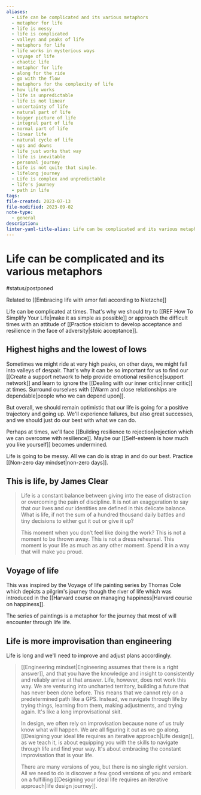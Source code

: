 ```yaml
---
aliases:
  - Life can be complicated and its various metaphors
  - metaphor for life
  - life is messy
  - life is complicated
  - valleys and peaks of life
  - metaphors for life
  - life works in mysterious ways
  - voyage of life
  - chaotic life
  - metaphor for life
  - along for the ride
  - go with the flow
  - metaphors for the complexity of life
  - how life works
  - life is unpredictable
  - life is not linear
  - uncertainty of life
  - natural part of life
  - bigger picture of life
  - integral part of life
  - normal part of life
  - linear life
  - natural cycle of life
  - ups and downs
  - life just works that way
  - life is inevitable
  - personal journey
  - Life is not quite that simple.
  - lifelong journey
  - Life is complex and unpredictable
  - life's journey
  - path in life
tags: 
file-created: 2023-07-13
file-modified: 2023-09-02
note-type:
  - general
description: 
linter-yaml-title-alias: Life can be complicated and its various metaphors
---
```


# Life can be complicated and its various metaphors

#status/postponed

Related to [[Embracing life with amor fati according to Nietzche]]

Life can be complicated at times. That's why we should try to [[REF How To Simplify Your Life|make it as simple as possible]] or approach the difficult times with an attitude of [[Practice stoicism to develop acceptance and resilience in the face of adversity|stoic acceptance]].

## Highest highs and the lowest of lows

Sometimes we might ride at very high peaks, on other days, we might fall into valleys of despair. That's why it can be so important for us to find our [[Create a support network to help provide emotional resilience|support network]] and learn to ignore the [[Dealing with our inner critic|inner critic]] at times. Surround ourselves with [[Warm and close relationships are dependable|people who we can depend upon]].

But overall, we should remain optimistic that our life is going for a positive trajectory and going up. We'll experience failures, but also great successes, and we should just do our best with what we can do.

Perhaps at times, we'll face [[Building resilience to rejection|rejection which we can overcome with resilience]]. Maybe our [[Self-esteem is how much you like yourself]] becomes undermined.

Life is going to be messy. All we can do is strap in and do our best. Practice [[Non-zero day mindset|non-zero days]].

## This is life, by James Clear

> Life is a constant balance between giving into the ease of distraction or overcoming the pain of discipline. It is not an exaggeration to say that our lives and our identities are defined in this delicate balance. What is life, if not the sum of a hundred thousand daily battles and tiny decisions to either gut it out or give it up?
>
> This moment when you don’t feel like doing the work? This is not a moment to be thrown away. This is not a dress rehearsal. This moment is your life as much as any other moment. Spend it in a way that will make you proud.

## Voyage of life

This was inspired by the Voyage of life painting series by Thomas Cole which depicts a pilgrim's journey though the river of life which was introduced in the [[Harvard course on managing happiness|Harvard course on happiness]].

The series of paintings is a metaphor for the journey that most of will encounter through life life.

## Life is more improvisation than engineering

Life is long and we'll need to improve and adjust plans accordingly.

> [[Engineering mindset|Engineering assumes that there is a right answer]], and that you have the knowledge and insight to consistently and reliably arrive at that answer. Life, however, does not work this way. We are venturing into uncharted territory, building a future that has never been done before. This means that we cannot rely on a predetermined path like a GPS. Instead, we navigate through life by trying things, learning from them, making adjustments, and trying again. It's like a long improvisational skit.
>
> In design, we often rely on improvisation because none of us truly know what will happen. We are all figuring it out as we go along. [[Designing your ideal life requires an iterative approach|Life design]], as we teach it, is about equipping you with the skills to navigate through life and find your way. It's about embracing the constant improvisation that is your life.
>
> There are many versions of you, but there is no single right version. All we need to do is discover a few good versions of you and embark on a fulfilling [[Designing your ideal life requires an iterative approach|life design journey]].
